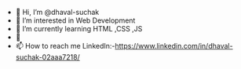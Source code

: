 - 👋 Hi, I’m @dhaval-suchak
- 👀 I’m interested in Web Development
- 🌱 I’m currently learning HTML ,CSS ,JS
- 💞️ 
- 📫 How to reach me LinkedIn:-https://www.linkedin.com/in/dhaval-suchak-02aaa7218/


